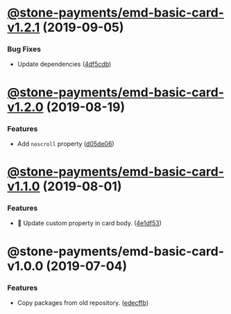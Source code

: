# [@stone-payments/emd-basic-card-v1.2.1](https://github.com/stone-payments/emerald-web-framework/compare/@stone-payments/emd-basic-card-v1.2.0...@stone-payments/emd-basic-card-v1.2.1) (2019-09-05)


### Bug Fixes

* Update dependencies ([4df5cdb](https://github.com/stone-payments/emerald-web-framework/commit/4df5cdb))

# [@stone-payments/emd-basic-card-v1.2.0](https://github.com/stone-payments/emerald-web-framework/compare/@stone-payments/emd-basic-card-v1.1.0...@stone-payments/emd-basic-card-v1.2.0) (2019-08-19)


### Features

* Add `noscroll` property ([d05de06](https://github.com/stone-payments/emerald-web-framework/commit/d05de06))

# [@stone-payments/emd-basic-card-v1.1.0](https://github.com/stone-payments/emerald-web-framework/compare/@stone-payments/emd-basic-card-v1.0.0...@stone-payments/emd-basic-card-v1.1.0) (2019-08-01)


### Features

* :construction: Update custom property in card body. ([4e1df53](https://github.com/stone-payments/emerald-web-framework/commit/4e1df53))

# @stone-payments/emd-basic-card-v1.0.0 (2019-07-04)


### Features

* Copy packages from old repository. ([edecffb](https://github.com/stone-payments/emerald-web-framework/commit/edecffb))
